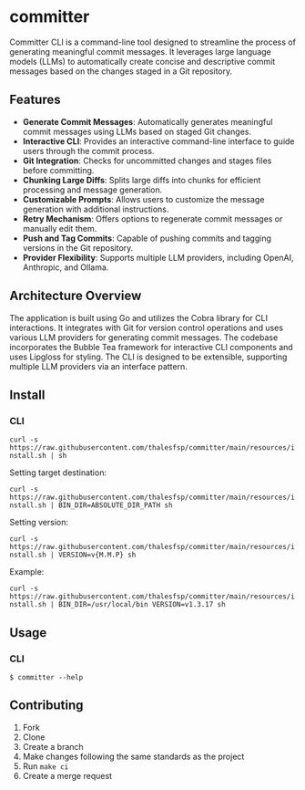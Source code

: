 # committer

Committer CLI is a command-line tool designed to streamline the process of generating meaningful commit messages. It leverages large language models (LLMs) to automatically create concise and descriptive commit messages based on the changes staged in a Git repository.

## Features

- **Generate Commit Messages**: Automatically generates meaningful commit messages using LLMs based on staged Git changes.
- **Interactive CLI**: Provides an interactive command-line interface to guide users through the commit process.
- **Git Integration**: Checks for uncommitted changes and stages files before committing.
- **Chunking Large Diffs**: Splits large diffs into chunks for efficient processing and message generation.
- **Customizable Prompts**: Allows users to customize the message generation with additional instructions.
- **Retry Mechanism**: Offers options to regenerate commit messages or manually edit them.
- **Push and Tag Commits**: Capable of pushing commits and tagging versions in the Git repository.
- **Provider Flexibility**: Supports multiple LLM providers, including OpenAI, Anthropic, and Ollama.

## Architecture Overview

The application is built using Go and utilizes the Cobra library for CLI interactions. It integrates with Git for version control operations and uses various LLM providers for generating commit messages. The codebase incorporates the Bubble Tea framework for interactive CLI components and uses Lipgloss for styling. The CLI is designed to be extensible, supporting multiple LLM providers via an interface pattern.

## Install

### CLI

`curl -s https://raw.githubusercontent.com/thalesfsp/committer/main/resources/install.sh | sh`

Setting target destination:

`curl -s https://raw.githubusercontent.com/thalesfsp/committer/main/resources/install.sh | BIN_DIR=ABSOLUTE_DIR_PATH sh`

Setting version:

`curl -s https://raw.githubusercontent.com/thalesfsp/committer/main/resources/install.sh | VERSION=v{M.M.P} sh`

Example:

`curl -s https://raw.githubusercontent.com/thalesfsp/committer/main/resources/install.sh | BIN_DIR=/usr/local/bin VERSION=v1.3.17 sh`

## Usage

### CLI

`$ committer --help`

## Contributing

1. Fork
2. Clone
3. Create a branch
4. Make changes following the same standards as the project
5. Run `make ci`
6. Create a merge request
